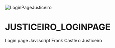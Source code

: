 ![LoginPageJusticeiro](https://user-images.githubusercontent.com/63022090/127777748-14fd5855-a7c7-4b40-870f-3ce00d8a4358.png)
# JUSTICEIRO_LOGINPAGE
 Login page Javascript Frank Castle o Justiceiro
 
